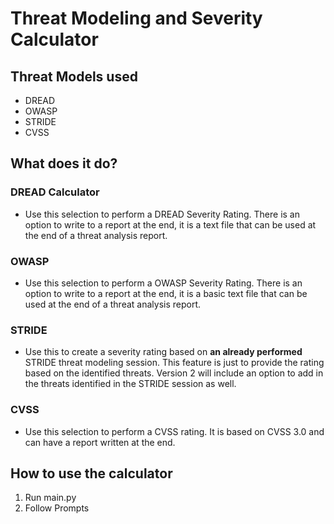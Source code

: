 # Threat Modeling and Severity Calculator
## Threat Models used
* DREAD
* OWASP
* STRIDE
* CVSS

## What does it do? 
### DREAD Calculator
* Use this selection to perform a DREAD Severity Rating. There is an option to write to a report at the end, it is a
text file that can be used at the end of a threat analysis report. 
### OWASP
* Use this selection to perform a OWASP Severity Rating. There is an option to write to a report at the end, it is a
basic text file that can be used at the end of a threat analysis report. 
### STRIDE
* Use this to create a severity rating based on **an already performed** STRIDE threat modeling session. This feature
is just to provide the rating based on the identified threats. Version 2 will include an option to add in the threats
identified in the STRIDE session as well. 
### CVSS
* Use this selection to perform a CVSS rating. It is based on CVSS 3.0 and can have a report written at the end. 

## How to use the calculator
1. Run main.py
2. Follow Prompts
